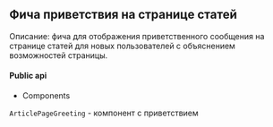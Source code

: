 ## Фича приветствия на странице статей

Описание: фича для отображения приветственного сообщения на странице статей для новых пользователей с объяснением возможностей страницы.

#### Public api

- Components

`ArticlePageGreeting` - компонент с приветствием
